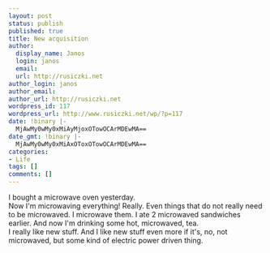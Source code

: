 ```yaml
---
layout: post
status: publish
published: true
title: New acquisition
author:
  display_name: Janos
  login: janos
  email: 
  url: http://rusiczki.net
author_login: janos
author_email: 
author_url: http://rusiczki.net
wordpress_id: 117
wordpress_url: http://www.rusiczki.net/wp/?p=117
date: !binary |-
  MjAwMy0wMy0xMiAyMjoxOTowOCArMDEwMA==
date_gmt: !binary |-
  MjAwMy0wMy0xMiAxOToxOTowOCArMDEwMA==
categories:
- Life
tags: []
comments: []
---
```

<p>I bought a microwave oven yesterday.<br />
Now I'm microwaving everything! Really. Even things that do not really need to be microwaved. I microwave them. I ate 2 microwaved sandwiches earlier. And now I'm drinking some hot, microwaved, tea.<br />
I really like new stuff. And I like new stuff even more if it's, no, not microwaved, but some kind of electric power driven thing.</p>
